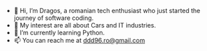- 👋 Hi, I’m Dragos, a romanian tech enthusiast who just started the journey of software coding.
- 👀 My interest are all about Cars and IT industries.
- 🌱 I’m currently learning Python.
- 📫 You can reach me at ddd96.ro@gmail.com

<!---
DirmanHero/DirmanHero is a ✨ special ✨ repository because its `README.md` (this file) appears on your GitHub profile.
You can click the Preview link to take a look at your changes.
--->

